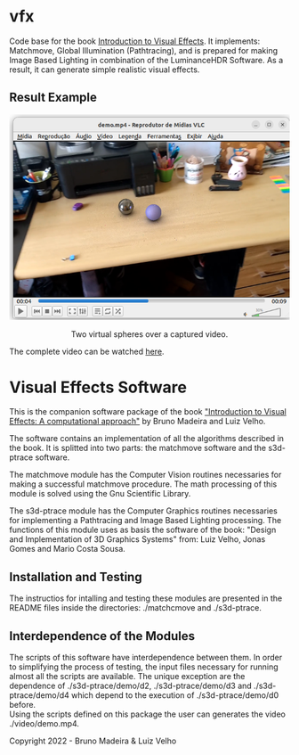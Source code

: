 # vfx
Code base for the book <a href="https://www.taylorfrancis.com/books/mono/10.1201/9781003206026/introduction-visual-effects-luiz-velho-bruno-madeira">Introduction to Visual Effects</a>. It implements: Matchmove, Global Illumination (Pathtracing), and is prepared for making Image Based Lighting in combination of the LuminanceHDR Software. As a result, it can generate simple realistic visual effects.

Result Example
-------------------------
<p align="center"><img src="demo.png"></center></p>
<p align="center">Two virtual spheres over a captured video.</p>

The complete video can be watched <a href="https://youtu.be/0dFbJLH55wE">here</a>.

Visual Effects Software
=======================

This is the companion software package of the book  <a href="https://www.taylorfrancis.com/books/mono/10.1201/9781003206026/introduction-visual-effects-luiz-velho-bruno-madeira">
"Introduction to Visual Effects: A computational approach"</a> 
by Bruno Madeira and Luiz Velho.

The software contains an implementation of all the
algorithms described in the book.
It is splitted into two parts: the matchmove software
and the s3d-ptrace software.

The matchmove module has the Computer Vision routines
necessaries for making a successful matchmove procedure. 
The math processing of this module is solved using the 
Gnu Scientific Library.

The s3d-ptrace module has the Computer Graphics routines necessaries
for implementing a Pathtracing and Image Based Lighting processing.
The functions of this module uses as basis the software of the book:
"Design and Implementation of 3D Graphics Systems" from: Luiz Velho,
Jonas Gomes and Mario Costa Sousa.  

Installation and Testing
----------------------------

The instructios for intalling and testing these modules are presented
in the README files inside the directories: ./matchcmove and ./s3d-ptrace.

Interdependence of the Modules
------------------------------

The scripts of this software have interdependence between them.
In order to simplifying the process of testing, the
input files necessary for running almost all the scripts are available.
The unique exception are the dependence of 
./s3d-ptrace/demo/d2, ./s3d-ptrace/demo/d3 and ./s3d-ptrace/demo/d4
 which depend to the execution of ./s3d-ptrace/demo/d0 before.  
Using the scripts defined on this package the user can generates
 the video ./video/demo.mp4.
 
Copyright 2022 - Bruno Madeira & Luiz Velho
